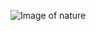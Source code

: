 ![Image of nature](https://upload.wikimedia.org/wikipedia/commons/4/4d/Berg_Lake_Canadian_Rockies.jpg)
